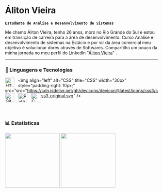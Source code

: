 # Áliton Vieira

**`Estudante de Análise e Desenvolvimento de Sistemas`**

Me chamo Áliton Vieira, tenho 26 anos, moro no Rio Grande do Sul e estou em transição de carreira para a área de desenvolvimento. Curso Análise e desenvolvimento de sistemas na Estácio e por vir da área comercial meu objetivo é solucionar dores através de Softwares. Compartilho um pouco da minha jornada no meu perfil do LinkedIn "[Áliton Vieira](https://www.linkedin.com/in/aliton-vieira)" .

---

### 🤖 Linguagens e Tecnologias

<img 
    align="left" 
    alt="HTML"
    title="HTML" 
    width="30px" 
    style="padding-right: 10px;" 
    src="https://cdn.jsdelivr.net/gh/devicons/devicon@latest/icons/html5/html5-original.svg" 
/>
<img 
    align="left" 
    alt="CSS" 
    title="CSS"
    width="30px" 
    style="padding-right: 10px;" 
    src="src="https://cdn.jsdelivr.net/gh/devicons/devicon@latest/icons/css3/css3-original.svg" 
/>
<img 
    align="left" 
    alt="Git" 
    title="Git"
    width="30px" 
    style="padding-right: 10px;" 
    src="https://cdn.jsdelivr.net/gh/devicons/devicon@latest/icons/git/git-original.svg" 
/>
<img 
    align="left" 
    alt="Python" 
    title="Python"
    width="30px" 
    style="padding-right: 10px;" 
    src="https://cdn.jsdelivr.net/gh/devicons/devicon@latest/icons/python/python-original.svg" 
/>
<img
    align="left"
    alt="C"
    title="C"
    width="30px"
    style="padding-rigth: 10px;"
    src="https://cdn.jsdelivr.net/gh/devicons/devicon@latest/icons/c/c-original.svg"
  />
          

<br/>
<br/>

### 📊 Estatísticas

<div>
    <a href="https://github.com/AlitonVieira">
    <img height="180em" src="https://github-readme-stats.vercel.app/api?username=AlitonVieira&show_icons=true&theme=ayu-mirage&include_all_comits=true&count_private=true"/>
    <img height="180em" src="https://github-readme-stats.vercel.app/api/top-langs/?username=AlitonVieira&layout=compact&langs_count=16&theme=ayu-mirage"/> 
</div>



